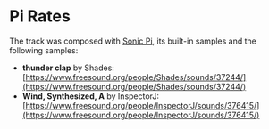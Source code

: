 # Pi Rates

The track was composed with [Sonic Pi](//sonic-pi.net), its built-in samples and the following samples:

- **thunder clap** by Shades: [https://www.freesound.org/people/Shades/sounds/37244/](https://www.freesound.org/people/Shades/sounds/37244/)
- **Wind, Synthesized, A** by InspectorJ: [https://www.freesound.org/people/InspectorJ/sounds/376415/](https://www.freesound.org/people/InspectorJ/sounds/376415/)
